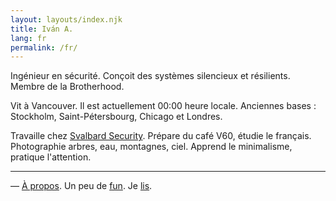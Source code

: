 ```yaml
---
layout: layouts/index.njk
title: Iván A.
lang: fr
permalink: /fr/
---
```


Ingénieur en sécurité. Conçoit des systèmes silencieux et résilients. Membre de la Brotherhood.

Vit à <span class="city-flag" data-flag="🇨🇦">Vancouver</span>. Il est actuellement <span class="vancouver-clock">00:00</span> heure locale. Anciennes bases : <span class="city-flag" data-flag="🇸🇪">Stockholm</span>, <span class="city-flag" data-flag="🇷🇺">Saint-Pétersbourg</span>, <span class="city-flag" data-flag="🇺🇸">Chicago</span> et <span class="city-flag" data-flag="🇬🇧">Londres</span>.

Travaille chez [Svalbard Security](https://svalbard.ca). Prépare du café V60, étudie le français. Photographie arbres, eau, montagnes, ciel. Apprend le minimalisme, pratique l'attention.

---
— [À propos](/fr/whoami/). Un peu de [fun](/fr/fun/). Je [lis](/library/). 